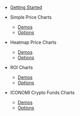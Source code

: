 - [Getting Started](README.md)

- Simple Price Charts
  - [Demos](price-charts/demos.md)
  - [Options](price-charts/options.md)

- Heatmap Price Charts
  - [Demos](heatmap-charts/demos.md)
  - [Options](heatmap-charts/options.md)

- ROI Charts
  - [Demos](roi-charts/demos.md)
  - [Options](roi-charts/options.md)

- ICONOMI Crypto Funds Charts
  - [Demos](crypto-funds/demos.md)
  - [Options](crypto-funds/options.md)
